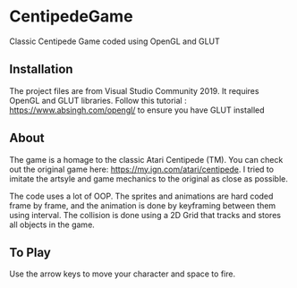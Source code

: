 # CentipedeGame
Classic Centipede Game coded using OpenGL and GLUT

## Installation
The project files are from Visual Studio Community 2019. It requires OpenGL and GLUT libraries. Follow this tutorial : https://www.absingh.com/opengl/ to ensure you have GLUT installed

## About
The game is a homage to the classic Atari Centipede (TM). You can check out the original game here: https://my.ign.com/atari/centipede. I tried to imitate the artsyle and game mechanics to the original as close as possible. 

The code uses a lot of OOP. The sprites and animations are hard coded frame by frame, and the animation is done by keyframing between them using interval. The collision is done using a 2D Grid that tracks and stores all objects in the game.  

## To Play
Use the arrow keys to move your character and space to fire. 
